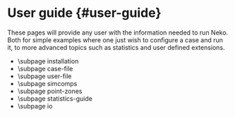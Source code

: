 # User guide {#user-guide}

These pages will provide any user with the information needed to run Neko. Both
for simple examples where one just wish to configure a case and run it, to more
advanced topics such as statistics and user defined extensions.

- \subpage installation
- \subpage case-file
- \subpage user-file
- \subpage simcomps
- \subpage point-zones
- \subpage statistics-guide
- \subpage io
